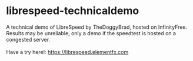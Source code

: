 # librespeed-technicaldemo
A technical demo of LibreSpeed by TheDoggyBrad, hosted on InfinityFree.  Results may be unreliable, only a demo if the speedtest is hosted on a congested server.
<br>
<br>
Have a try here!: https://librespeed.elementfx.com
